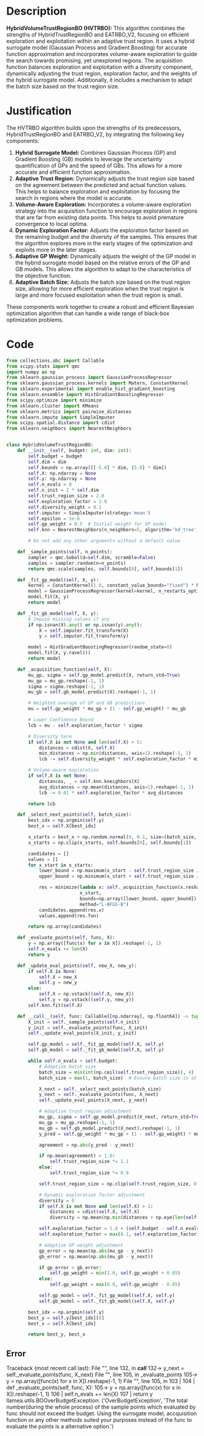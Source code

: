 # Description
**HybridVolumeTrustRegionBO (HVTRBO):** This algorithm combines the strengths of HybridTrustRegionBO and EATRBO_V2, focusing on efficient exploration and exploitation within an adaptive trust region. It uses a hybrid surrogate model (Gaussian Process and Gradient Boosting) for accurate function approximation and incorporates volume-aware exploration to guide the search towards promising, yet unexplored regions. The acquisition function balances exploration and exploitation with a diversity component, dynamically adjusting the trust region, exploration factor, and the weights of the hybrid surrogate model. Additionally, it includes a mechanism to adapt the batch size based on the trust region size.

# Justification
The HVTRBO algorithm builds upon the strengths of its predecessors, HybridTrustRegionBO and EATRBO_V2, by integrating the following key components:

1.  **Hybrid Surrogate Model:** Combines Gaussian Process (GP) and Gradient Boosting (GB) models to leverage the uncertainty quantification of GPs and the speed of GBs. This allows for a more accurate and efficient function approximation.
2.  **Adaptive Trust Region:** Dynamically adjusts the trust region size based on the agreement between the predicted and actual function values. This helps to balance exploration and exploitation by focusing the search in regions where the model is accurate.
3.  **Volume-Aware Exploration:** Incorporates a volume-aware exploration strategy into the acquisition function to encourage exploration in regions that are far from existing data points. This helps to avoid premature convergence to local optima.
4.  **Dynamic Exploration Factor:** Adjusts the exploration factor based on the remaining budget and the diversity of the samples. This ensures that the algorithm explores more in the early stages of the optimization and exploits more in the later stages.
5.  **Adaptive GP Weight:** Dynamically adjusts the weight of the GP model in the hybrid surrogate model based on the relative errors of the GP and GB models. This allows the algorithm to adapt to the characteristics of the objective function.
6. **Adaptive Batch Size:** Adjusts the batch size based on the trust region size, allowing for more efficient exploration when the trust region is large and more focused exploitation when the trust region is small.

These components work together to create a robust and efficient Bayesian optimization algorithm that can handle a wide range of black-box optimization problems.

# Code
```python
from collections.abc import Callable
from scipy.stats import qmc
import numpy as np
from sklearn.gaussian_process import GaussianProcessRegressor
from sklearn.gaussian_process.kernels import Matern, ConstantKernel
from sklearn.experimental import enable_hist_gradient_boosting
from sklearn.ensemble import HistGradientBoostingRegressor
from scipy.optimize import minimize
from sklearn.cluster import KMeans
from sklearn.metrics import pairwise_distances
from sklearn.impute import SimpleImputer
from scipy.spatial.distance import cdist
from sklearn.neighbors import NearestNeighbors


class HybridVolumeTrustRegionBO:
    def __init__(self, budget: int, dim: int):
        self.budget = budget
        self.dim = dim
        self.bounds = np.array([[-5.0] * dim, [5.0] * dim])
        self.X: np.ndarray = None
        self.y: np.ndarray = None
        self.n_evals = 0
        self.n_init = 2 * self.dim
        self.trust_region_size = 2.0
        self.exploration_factor = 2.0
        self.diversity_weight = 0.1
        self.imputer = SimpleImputer(strategy='mean')
        self.epsilon = 1e-6
        self.gp_weight = 0.5  # Initial weight for GP model
        self.knn = NearestNeighbors(n_neighbors=5, algorithm='kd_tree')

        # Do not add any other arguments without a default value

    def _sample_points(self, n_points):
        sampler = qmc.Sobol(d=self.dim, scramble=False)
        samples = sampler.random(n=n_points)
        return qmc.scale(samples, self.bounds[0], self.bounds[1])

    def _fit_gp_model(self, X, y):
        kernel = ConstantKernel(1.0, constant_value_bounds="fixed") * Matern(length_scale=1.0, nu=2.5)
        model = GaussianProcessRegressor(kernel=kernel, n_restarts_optimizer=5, alpha=1e-5)
        model.fit(X, y)
        return model

    def _fit_gb_model(self, X, y):
        # Impute missing values if any
        if np.isnan(X).any() or np.isnan(y).any():
            X = self.imputer.fit_transform(X)
            y = self.imputer.fit_transform(y)

        model = HistGradientBoostingRegressor(random_state=0)
        model.fit(X, y.ravel())
        return model

    def _acquisition_function(self, X):
        mu_gp, sigma = self.gp_model.predict(X, return_std=True)
        mu_gp = mu_gp.reshape(-1, 1)
        sigma = sigma.reshape(-1, 1)
        mu_gb = self.gb_model.predict(X).reshape(-1, 1)

        # Weighted average of GP and GB predictions
        mu = self.gp_weight * mu_gp + (1 - self.gp_weight) * mu_gb

        # Lower Confidence Bound
        lcb = mu - self.exploration_factor * sigma

        # Diversity term
        if self.X is not None and len(self.X) > 5:
            distances = cdist(X, self.X)
            min_distances = np.min(distances, axis=1).reshape(-1, 1)
            lcb -= self.diversity_weight * self.exploration_factor * min_distances

        # Volume-aware exploration
        if self.X is not None:
            distances, _ = self.knn.kneighbors(X)
            avg_distances = np.mean(distances, axis=1).reshape(-1, 1)
            lcb -= 0.01 * self.exploration_factor * avg_distances

        return lcb

    def _select_next_points(self, batch_size):
        best_idx = np.argmin(self.y)
        best_x = self.X[best_idx]

        x_starts = best_x + np.random.normal(0, 0.1, size=(batch_size, self.dim))
        x_starts = np.clip(x_starts, self.bounds[0], self.bounds[1])

        candidates = []
        values = []
        for x_start in x_starts:
            lower_bound = np.maximum(x_start - self.trust_region_size / 2, self.bounds[0])
            upper_bound = np.minimum(x_start + self.trust_region_size / 2, self.bounds[1])

            res = minimize(lambda x: self._acquisition_function(x.reshape(1, -1)),
                           x_start,
                           bounds=np.array([lower_bound, upper_bound]).T,
                           method="L-BFGS-B")
            candidates.append(res.x)
            values.append(res.fun)

        return np.array(candidates)

    def _evaluate_points(self, func, X):
        y = np.array([func(x) for x in X]).reshape(-1, 1)
        self.n_evals += len(X)
        return y

    def _update_eval_points(self, new_X, new_y):
        if self.X is None:
            self.X = new_X
            self.y = new_y
        else:
            self.X = np.vstack((self.X, new_X))
            self.y = np.vstack((self.y, new_y))
        self.knn.fit(self.X)

    def __call__(self, func: Callable[[np.ndarray], np.float64]) -> tuple[np.float64, np.array]:
        X_init = self._sample_points(self.n_init)
        y_init = self._evaluate_points(func, X_init)
        self._update_eval_points(X_init, y_init)

        self.gp_model = self._fit_gp_model(self.X, self.y)
        self.gb_model = self._fit_gb_model(self.X, self.y)

        while self.n_evals < self.budget:
            # Adaptive batch size
            batch_size = min(int(np.ceil(self.trust_region_size)), 4)  # Adjust batch size based on trust region
            batch_size = max(1, batch_size)  # Ensure batch size is at least 1

            X_next = self._select_next_points(batch_size)
            y_next = self._evaluate_points(func, X_next)
            self._update_eval_points(X_next, y_next)

            # Adaptive trust region adjustment
            mu_gp, sigma = self.gp_model.predict(X_next, return_std=True)
            mu_gp = mu_gp.reshape(-1, 1)
            mu_gb = self.gb_model.predict(X_next).reshape(-1, 1)
            y_pred = self.gp_weight * mu_gp + (1 - self.gp_weight) * mu_gb

            agreement = np.abs(y_pred - y_next)

            if np.mean(agreement) < 1.0:
                self.trust_region_size *= 1.1
            else:
                self.trust_region_size *= 0.9

            self.trust_region_size = np.clip(self.trust_region_size, 0.1, 5.0)

            # Dynamic exploration factor adjustment
            diversity = 0
            if self.X is not None and len(self.X) > 1:
                distances = cdist(self.X, self.X)
                diversity = np.mean(np.min(distances + np.eye(len(self.X)) * 1000, axis=1))  # Avoid distance to self

            self.exploration_factor = 1.0 + (self.budget - self.n_evals) / self.budget + 0.5 * (1 - diversity / 5)
            self.exploration_factor = max(0.1, self.exploration_factor)

            # Adaptive GP weight adjustment
            gp_error = np.mean(np.abs(mu_gp - y_next))
            gb_error = np.mean(np.abs(mu_gb - y_next))

            if gp_error < gb_error:
                self.gp_weight = min(1.0, self.gp_weight + 0.05)
            else:
                self.gp_weight = max(0.0, self.gp_weight - 0.05)

            self.gp_model = self._fit_gp_model(self.X, self.y)
            self.gb_model = self._fit_gb_model(self.X, self.y)

        best_idx = np.argmin(self.y)
        best_y = self.y[best_idx][0]
        best_x = self.X[best_idx]

        return best_y, best_x
```
## Error
 Traceback (most recent call last):
  File "<HybridVolumeTrustRegionBO>", line 132, in __call__
 132->             y_next = self._evaluate_points(func, X_next)
  File "<HybridVolumeTrustRegionBO>", line 105, in _evaluate_points
 105->         y = np.array([func(x) for x in X]).reshape(-1, 1)
  File "<HybridVolumeTrustRegionBO>", line 105, in <listcomp>
 103 | 
 104 |     def _evaluate_points(self, func, X):
 105->         y = np.array([func(x) for x in X]).reshape(-1, 1)
 106 |         self.n_evals += len(X)
 107 |         return y
llamea.utils.BOOverBudgetException: ('OverBudgetException', 'The total number(during the whole process) of the sample points which evaluated by func should not exceed the budget. Using the surrogate model, accquisition function or any other methods suited your purposes instead of the func to evaluate the points is a alternative option.')
